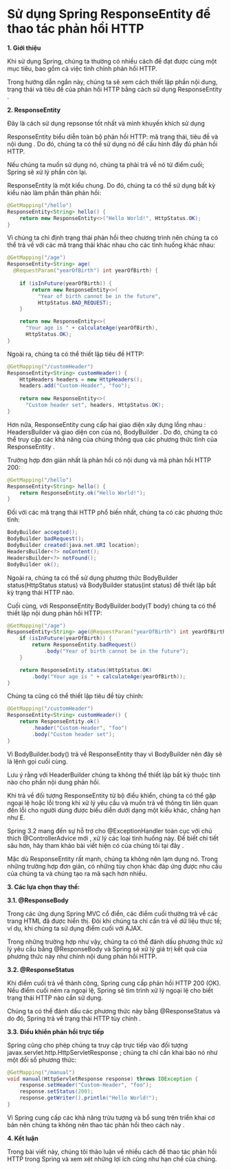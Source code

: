 # Sử dụng Spring ResponseEntity để thao tác phản hồi HTTP

**1. Giới thiệu**

Khi sử dụng Spring, chúng ta thường có nhiều cách để đạt được cùng một mục tiêu, bao gồm cả việc tinh chỉnh phản hồi HTTP.

Trong hướng dẫn ngắn này, chúng ta sẽ xem cách thiết lập phần nội dung, trạng thái và tiêu đề của phản hồi HTTP bằng cách sử dụng ResponseEntity .

**2. ResponseEntity**

Đây là cách sử dụng repsonse tốt nhất và mình khuyến khích sử dụng

ResponseEntity biểu diễn toàn bộ phản hồi HTTP: mã trạng thái, tiêu đề và nội dung . Do đó, chúng ta có thể sử dụng nó để cấu hình đầy đủ phản hồi HTTP.

Nếu chúng ta muốn sử dụng nó, chúng ta phải trả về nó từ điểm cuối; Spring sẽ xử lý phần còn lại.

ResponseEntity là một kiểu chung. Do đó, chúng ta có thể sử dụng bất kỳ kiểu nào làm phần thân phản hồi:

```java
@GetMapping("/hello")
ResponseEntity<String> hello() {
    return new ResponseEntity<>("Hello World!", HttpStatus.OK);
}
```

Vì chúng ta chỉ định trạng thái phản hồi theo chương trình nên chúng ta có thể trả về với các mã trạng thái khác nhau cho các tình huống khác nhau:

```java
@GetMapping("/age")
ResponseEntity<String> age(
  @RequestParam("yearOfBirth") int yearOfBirth) {
 
    if (isInFuture(yearOfBirth)) {
        return new ResponseEntity<>(
          "Year of birth cannot be in the future", 
          HttpStatus.BAD_REQUEST);
    }

    return new ResponseEntity<>(
      "Your age is " + calculateAge(yearOfBirth), 
      HttpStatus.OK);
}
```

Ngoài ra, chúng ta có thể thiết lập tiêu đề HTTP:

```java
@GetMapping("/customHeader")
ResponseEntity<String> customHeader() {
    HttpHeaders headers = new HttpHeaders();
    headers.add("Custom-Header", "foo");
        
    return new ResponseEntity<>(
      "Custom header set", headers, HttpStatus.OK);
}
```

Hơn nữa, ResponseEntity cung cấp hai giao diện xây dựng lồng nhau : HeadersBuilder và giao diện con của nó, BodyBuilder . Do đó, chúng ta có thể truy cập các khả năng của chúng thông qua các phương thức tĩnh của ResponseEntity .

Trường hợp đơn giản nhất là phản hồi có nội dung và mã phản hồi HTTP 200:

```java
@GetMapping("/hello")
ResponseEntity<String> hello() {
    return ResponseEntity.ok("Hello World!");
}
```

Đối với các mã trạng thái HTTP phổ biến nhất, chúng ta có các phương thức tĩnh:

```java
BodyBuilder accepted();
BodyBuilder badRequest();
BodyBuilder created(java.net.URI location);
HeadersBuilder<?> noContent();
HeadersBuilder<?> notFound();
BodyBuilder ok();
```

Ngoài ra, chúng ta có thể sử dụng phương thức BodyBuilder status(HttpStatus status) và BodyBuilder status(int status) để thiết lập bất kỳ trạng thái HTTP nào.

Cuối cùng, với ResponseEntity<T> BodyBuilder.body(T body) chúng ta có thể thiết lập nội dung phản hồi HTTP:

```java
@GetMapping("/age")
ResponseEntity<String> age(@RequestParam("yearOfBirth") int yearOfBirth) {
    if (isInFuture(yearOfBirth)) {
        return ResponseEntity.badRequest()
            .body("Year of birth cannot be in the future");
    }

    return ResponseEntity.status(HttpStatus.OK)
        .body("Your age is " + calculateAge(yearOfBirth));
}
```

Chúng ta cũng có thể thiết lập tiêu đề tùy chỉnh:

```java
@GetMapping("/customHeader")
ResponseEntity<String> customHeader() {
    return ResponseEntity.ok()
        .header("Custom-Header", "foo")
        .body("Custom header set");
}
```

Vì BodyBuilder.body() trả về ResponseEntity thay vì BodyBuilder nên đây sẽ là lệnh gọi cuối cùng.

Lưu ý rằng với HeaderBuilder chúng ta không thể thiết lập bất kỳ thuộc tính nào cho phần nội dung phản hồi.

Khi trả về đối tượng ResponseEntity<T> từ bộ điều khiển, chúng ta có thể gặp ngoại lệ hoặc lỗi trong khi xử lý yêu cầu và muốn trả về thông tin liên quan đến lỗi cho người dùng được biểu diễn dưới dạng một kiểu khác, chẳng hạn như E.

Spring 3.2 mang đến sự hỗ trợ cho @ExceptionHandler  toàn cục  với chú thích @ControllerAdvice  mới  , xử lý các loại tình huống này. Để biết chi tiết sâu hơn, hãy tham khảo bài viết hiện có của chúng tôi tại đây .

Mặc dù ResponseEntity rất mạnh, chúng ta không nên lạm dụng nó. Trong những trường hợp đơn giản, có những tùy chọn khác đáp ứng được nhu cầu của chúng ta và chúng tạo ra mã sạch hơn nhiều.

**3. Các lựa chọn thay thế:**

**3.1. @ResponseBody**

Trong các ứng dụng Spring MVC cổ điển, các điểm cuối thường trả về các trang HTML đã được hiển thị. Đôi khi chúng ta chỉ cần trả về dữ liệu thực tế; ví dụ, khi chúng ta sử dụng điểm cuối với AJAX.

Trong những trường hợp như vậy, chúng ta có thể đánh dấu phương thức xử lý yêu cầu bằng @ResponseBody và Spring sẽ xử lý giá trị kết quả của phương thức này như chính nội dung phản hồi HTTP.

**3.2. @ResponseStatus**

Khi điểm cuối trả về thành công, Spring cung cấp phản hồi HTTP 200 (OK). Nếu điểm cuối ném ra ngoại lệ, Spring sẽ tìm trình xử lý ngoại lệ cho biết trạng thái HTTP nào cần sử dụng.

Chúng ta có thể đánh dấu các phương thức này bằng @ResponseStatus và do đó, Spring trả về trạng thái HTTP tùy chỉnh .

**3.3. Điều khiển phản hồi trực tiếp**

Spring cũng cho phép chúng ta truy cập trực tiếp vào đối tượng javax.servlet.http.HttpServletResponse ; chúng ta chỉ cần khai báo nó như một đối số phương thức:

```java
@GetMapping("/manual")
void manual(HttpServletResponse response) throws IOException {
    response.setHeader("Custom-Header", "foo");
    response.setStatus(200);
    response.getWriter().println("Hello World!");
}
```

Vì Spring cung cấp các khả năng trừu tượng và bổ sung trên triển khai cơ bản nên chúng ta không nên thao tác phản hồi theo cách này .

**4. Kết luận**

Trong bài viết này, chúng tôi thảo luận về nhiều cách để thao tác phản hồi HTTP trong Spring và xem xét những lợi ích cũng như hạn chế của chúng.
